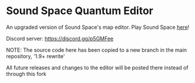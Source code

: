 # Sound Space Quantum Editor
An upgraded version of Sound Space's map editor.
Play Sound Space [here](https://www.roblox.com/games/2677609345/Sound-Space)!

Discord server: https://discord.gg/p5GMFee

NOTE: The source code here has been copied to a new branch in the main repository, '1.9+ rewrite'

All future releases and changes to the editor will be posted there instead of through this fork
